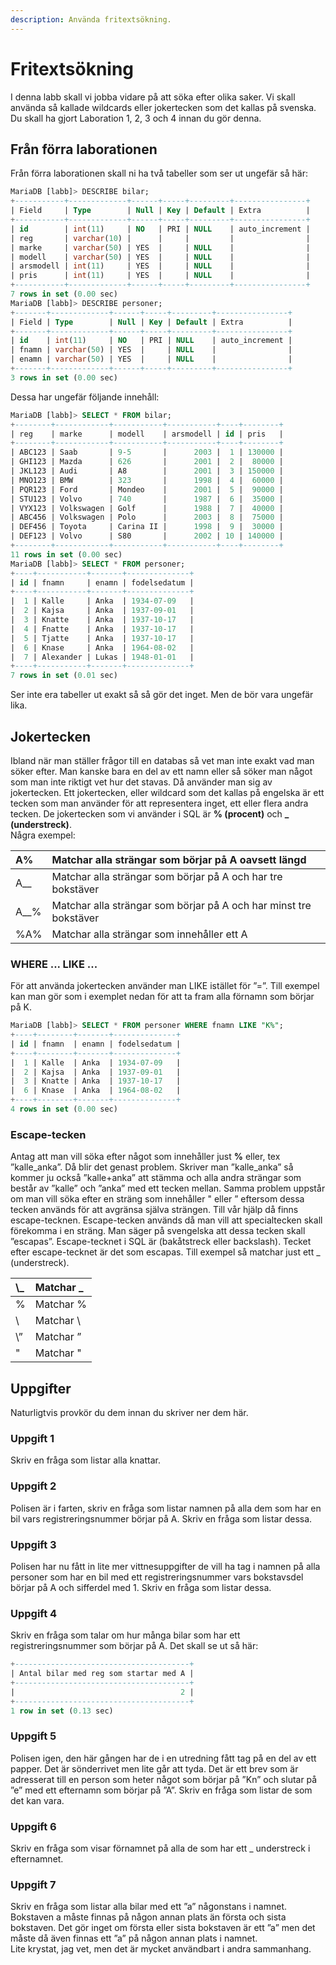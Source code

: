 ```yaml
---
description: Använda fritextsökning.
---
```


# Fritextsökning

I denna labb skall vi jobba vidare på att söka efter olika saker. Vi skall använda så kallade wildcards eller jokertecken som det kallas på svenska. Du skall ha gjort Laboration 1, 2, 3 och 4 innan du gör denna.

## Från förra laborationen

Från förra laborationen skall ni ha två tabeller som ser ut ungefär så här:

```sql
MariaDB [labb]> DESCRIBE bilar;
+-----------+-------------+------+-----+---------+----------------+
| Field     | Type        | Null | Key | Default | Extra          |
+-----------+-------------+------+-----+---------+----------------+
| id        | int(11)     | NO   | PRI | NULL    | auto_increment |
| reg       | varchar(10) |      |     |         |                |
| marke     | varchar(50) | YES  |     | NULL    |                |
| modell    | varchar(50) | YES  |     | NULL    |                |
| arsmodell | int(11)     | YES  |     | NULL    |                |
| pris      | int(11)     | YES  |     | NULL    |                |
+-----------+-------------+------+-----+---------+----------------+
7 rows in set (0.00 sec)
MariaDB [labb]> DESCRIBE personer;
+-------+-------------+------+-----+---------+----------------+
| Field | Type        | Null | Key | Default | Extra          |
+-------+-------------+------+-----+---------+----------------+
| id    | int(11)     | NO   | PRI | NULL    | auto_increment |
| fnamn | varchar(50) | YES  |     | NULL    |                |
| enamn | varchar(50) | YES  |     | NULL    |                |
+-------+-------------+------+-----+---------+----------------+
3 rows in set (0.00 sec)
```

Dessa har ungefär följande innehåll:

```sql
MariaDB [labb]> SELECT * FROM bilar;
+--------+------------+-----------+-----------+----+--------+
| reg    | marke      | modell    | arsmodell | id | pris   |
+--------+------------+-----------+-----------+----+--------+
| ABC123 | Saab       | 9-5       |      2003 |  1 | 130000 |
| GHI123 | Mazda      | 626       |      2001 |  2 |  80000 |
| JKL123 | Audi       | A8        |      2001 |  3 | 150000 |
| MNO123 | BMW        | 323       |      1998 |  4 |  60000 |
| PQR123 | Ford       | Mondeo    |      2001 |  5 |  90000 |
| STU123 | Volvo      | 740       |      1987 |  6 |  35000 |
| VYX123 | Volkswagen | Golf      |      1988 |  7 |  40000 |
| ABC456 | Volkswagen | Polo      |      2003 |  8 |  75000 |
| DEF456 | Toyota     | Carina II |      1998 |  9 |  30000 |
| DEF123 | Volvo      | S80       |      2002 | 10 | 140000 |
+--------+------------+-----------+-----------+----+--------+
11 rows in set (0.00 sec)
MariaDB [labb]> SELECT * FROM personer;
+----+-----------+-------+--------------+
| id | fnamn     | enamn | fodelsedatum |
+----+-----------+-------+--------------+
|  1 | Kalle     | Anka  | 1934-07-09   |
|  2 | Kajsa     | Anka  | 1937-09-01   |
|  3 | Knatte    | Anka  | 1937-10-17   |
|  4 | Fnatte    | Anka  | 1937-10-17   |
|  5 | Tjatte    | Anka  | 1937-10-17   |
|  6 | Knase     | Anka  | 1964-08-02   |
|  7 | Alexander | Lukas | 1948-01-01   |
+----+-----------+-------+--------------+
7 rows in set (0.01 sec)
```

Ser inte era tabeller ut exakt så så gör det inget. Men de bör vara ungefär lika.

## Jokertecken

Ibland när man ställer frågor till en databas så vet man inte exakt vad man söker efter. Man kanske bara en del av ett namn eller så söker man något som man inte riktigt vet hur det stavas. Då använder man sig av jokertecken. Ett jokertecken, eller wildcard som det kallas på engelska är ett tecken som man använder för att representera inget, ett eller flera andra tecken. De jokertecken som vi använder i SQL är **% \(procent\)** och **\_ \(understreck\)**.  
Några exempel:

| A% | Matchar alla strängar som börjar på A oavsett längd |
| :--- | :--- |
| A\_\_ | Matchar alla strängar som börjar på A och har tre bokstäver |
| A\_\_% | Matchar alla strängar som börjar på A och har minst tre bokstäver |
| %A% | Matchar alla strängar som innehåller ett A |

### WHERE ... LIKE ...

För att använda jokertecken använder man LIKE istället för ”=”. Till exempel kan man gör som i exemplet nedan för att ta fram alla förnamn som börjar på K.

```sql
MariaDB [labb]> SELECT * FROM personer WHERE fnamn LIKE "K%";
+----+--------+-------+--------------+
| id | fnamn  | enamn | fodelsedatum |
+----+--------+-------+--------------+
|  1 | Kalle  | Anka  | 1934-07-09   |
|  2 | Kajsa  | Anka  | 1937-09-01   |
|  3 | Knatte | Anka  | 1937-10-17   |
|  6 | Knase  | Anka  | 1964-08-02   |
+----+--------+-------+--------------+
4 rows in set (0.00 sec)
```

### Escape-tecken

Antag att man vill söka efter något som innehåller just **%** eller, tex ”kalle\_anka”. Då blir det genast problem. Skriver man ”kalle\_anka” så kommer ju också ”kalle+anka” att stämma och alla andra strängar som består av ”kalle” och ”anka” med ett tecken mellan. Samma problem uppstår om man vill söka efter en sträng som innehåller " eller ” eftersom dessa tecken används för att avgränsa själva strängen. Till vår hjälp då finns escape-tecknen. Escape-tecken används då man vill att specialtecken skall förekomma i en sträng. Man säger på svengelska att dessa tecken skall ”escapas”. Escape-tecknet i SQL är \(bakåtstreck eller backslash\). Tecket efter escape-tecknet är det som escapas. Till exempel så matchar  just ett \_ \(understreck\).

| \\_ | Matchar \_ |
| :--- | :--- |
| \% | Matchar % |
| \ | Matchar \ |
| \” | Matchar ” |
| \" | Matchar " |

## Uppgifter

Naturligtvis provkör du dem innan du skriver ner dem här.

### Uppgift 1

Skriv en fråga som listar alla knattar.

### Uppgift 2

Polisen är i farten, skriv en fråga som listar namnen på alla dem som har en bil vars registreringsnummer börjar på A. Skriv en fråga som listar dessa.

### Uppgift 3

Polisen har nu fått in lite mer vittnesuppgifter de vill ha tag i namnen på alla personer som har en bil med ett registreringsnummer vars bokstavsdel börjar på A och sifferdel med 1. Skriv en fråga som listar dessa.

### Uppgift 4

Skriv en fråga som talar om hur många bilar som har ett registreringsnummer som börjar på A. Det skall se ut så här:

```sql
+---------------------------------------+
| Antal bilar med reg som startar med A |
+---------------------------------------+
|                                     2 |
+---------------------------------------+
1 row in set (0.13 sec)
```

### Uppgift 5

Polisen igen, den här gången har de i en utredning fått tag på en del av ett papper. Det är sönderrivet men lite går att tyda. Det är ett brev som är adresserat till en person som heter något som börjar på ”Kn” och slutar på ”e” med ett efternamn som börjar på ”A”. Skriv en fråga som listar de som det kan vara.

### Uppgift 6

Skriv en fråga som visar förnamnet på alla de som har ett \_ understreck i efternamnet.

### Uppgift 7

Skriv en fråga som listar alla bilar med ett ”a” någonstans i namnet. Bokstaven a måste finnas på någon annan plats än första och sista bokstaven. Det gör inget om första eller sista bokstaven är ett ”a” men det måste då även finnas ett ”a” på någon annan plats i namnet.  
Lite krystat, jag vet, men det är mycket användbart i andra sammanhang.

